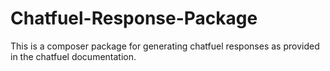 # Chatfuel-Response-Package
This is a composer package for generating chatfuel responses as provided in the chatfuel documentation.
